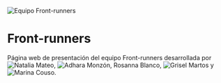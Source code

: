 ![Equipo Front-runners](_src/assets/images/frontrunners-team.jpg)

# Front-runners

Página web de presentación del equipo Front-runners desarrollada por ![Natalia Mateo](https://github.com/nataliamateo), ![Adhara Monzón](https://github.com/adharamonzon), Rosanna Blanco, ![Grisel Martos](https://github.com/griselmatosm) y ![Marina Couso](https://github.com/MarinaCouso).


